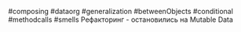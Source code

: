 #composing #dataorg #generalization #betweenObjects #conditional #methodcalls #smells 
Рефакторинг - остановились на Mutable Data
